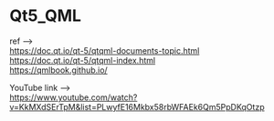 # Qt5_QML

ref --><br/>
https://doc.qt.io/qt-5/qtqml-documents-topic.html<br/>
https://doc.qt.io/qt-5/qtqml-index.html<br/>
https://qmlbook.github.io/<br/>

YouTube link --><br/>
https://www.youtube.com/watch?v=KkMXdSErTpM&list=PLwyfE16Mkbx58rbWFAEk6Qm5PpDKqOtzp<br/>





